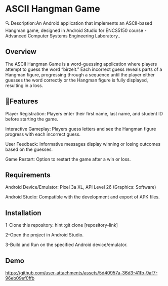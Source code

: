 
#  ASCII Hangman Game

🔍 Description:An Android application that implements an ASCII-based Hangman game, designed in Android Studio for ENCS5150 course - Advanced Computer Systems Engineering Laboratory..
## Overview
The ASCII Hangman Game is a word-guessing application where players attempt to guess the word “birzeit.” Each incorrect guess reveals parts of a Hangman figure, progressing through a sequence until the player either guesses the word correctly or the Hangman figure is fully displayed, resulting in a loss.
## 🎯Features
Player Registration: Players enter their first name, last name, and student ID before starting the game.

Interactive Gameplay: Players guess letters and see the Hangman figure progress with each incorrect guess.

User Feedback: Informative messages display winning or losing outcomes based on the guesses.

Game Restart: Option to restart the game after a win or loss.

## Requirements
Android Device/Emulator: Pixel 3a XL, API Level 26 (Graphics: Software)

Android Studio: Compatible with the development and export of APK files.
## Installation
1-Clone this repository.
hint :git clone [repository-link]

2-Open the project in Android Studio.

3-Build and Run on the specified Android device/emulator.

## Demo

https://github.com/user-attachments/assets/5d40957a-36d3-41fb-9af7-96eb09ef0ffb

